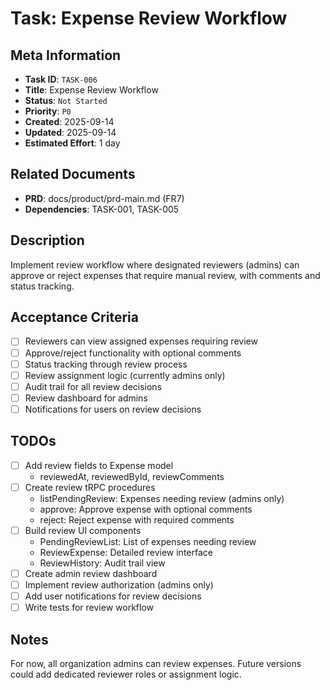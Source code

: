 # Task: Expense Review Workflow

## Meta Information

- **Task ID**: `TASK-006`
- **Title**: Expense Review Workflow
- **Status**: `Not Started`
- **Priority**: `P0`
- **Created**: 2025-09-14
- **Updated**: 2025-09-14
- **Estimated Effort**: 1 day

## Related Documents

- **PRD**: docs/product/prd-main.md (FR7)
- **Dependencies**: TASK-001, TASK-005

## Description

Implement review workflow where designated reviewers (admins) can approve or reject expenses that require manual review, with comments and status tracking.

## Acceptance Criteria

- [ ] Reviewers can view assigned expenses requiring review
- [ ] Approve/reject functionality with optional comments
- [ ] Status tracking through review process
- [ ] Review assignment logic (currently admins only)
- [ ] Audit trail for all review decisions
- [ ] Review dashboard for admins
- [ ] Notifications for users on review decisions

## TODOs

- [ ] Add review fields to Expense model
  - reviewedAt, reviewedById, reviewComments
- [ ] Create review tRPC procedures
  - listPendingReview: Expenses needing review (admins only)
  - approve: Approve expense with optional comments
  - reject: Reject expense with required comments
- [ ] Build review UI components
  - PendingReviewList: List of expenses needing review
  - ReviewExpense: Detailed review interface
  - ReviewHistory: Audit trail view
- [ ] Create admin review dashboard
- [ ] Implement review authorization (admins only)
- [ ] Add user notifications for review decisions
- [ ] Write tests for review workflow

## Notes

For now, all organization admins can review expenses. Future versions could add dedicated reviewer roles or assignment logic.